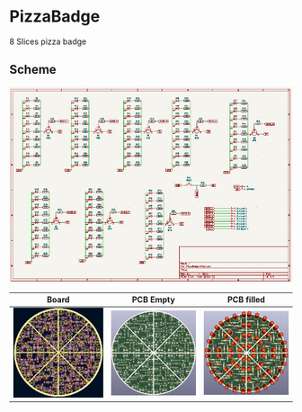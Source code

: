 # PizzaBadge

8 Slices pizza badge

## Scheme
![Scheme](scheme.png)

Board|PCB Empty|PCB filled
---------|---------|---------
![Board](board.png)|![View 1](pcb_empty.png)|![View 2](pcb.png)
